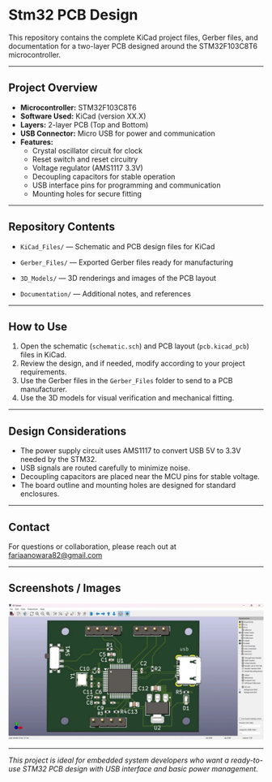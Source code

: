 # Stm32 PCB Design


This repository contains the complete KiCad project files, Gerber files, and documentation for a two-layer PCB designed around the STM32F103C8T6 microcontroller.

---

## Project Overview

- **Microcontroller:** STM32F103C8T6
- **Software Used:** KiCad (version XX.X)
- **Layers:** 2-layer PCB (Top and Bottom)
- **USB Connector:** Micro USB for power and communication
- **Features:**
  - Crystal oscillator circuit for clock
  - Reset switch and reset circuitry
  - Voltage regulator (AMS1117 3.3V)
  - Decoupling capacitors for stable operation
  - USB interface pins for programming and communication
  - Mounting holes for secure fitting

---

## Repository Contents

- `KiCad_Files/` — Schematic and PCB design files for KiCad
- `Gerber_Files/` — Exported Gerber files ready for manufacturing

- `3D_Models/` — 3D renderings and images of the PCB layout
- `Documentation/` — Additional notes, and references

---

## How to Use

1. Open the schematic (`schematic.sch`) and PCB layout (`pcb.kicad_pcb`) files in KiCad.
2. Review the design, and if needed, modify according to your project requirements.
3. Use the Gerber files in the `Gerber_Files` folder to send to a PCB manufacturer.
4. Use the 3D models for visual verification and mechanical fitting.

---

## Design Considerations

- The power supply circuit uses AMS1117 to convert USB 5V to 3.3V needed by the STM32.
- USB signals are routed carefully to minimize noise.
- Decoupling capacitors are placed near the MCU pins for stable voltage.
- The board outline and mounting holes are designed for standard enclosures.

---



## Contact

For questions or collaboration, please reach out at fariaanowara82@gmail.com

---

## Screenshots / Images

![PCB Layout](3D_Models/3D_Model.jpg)

---

*This project is ideal for embedded system developers who want a ready-to-use STM32 PCB design with USB interface and basic power management.*

